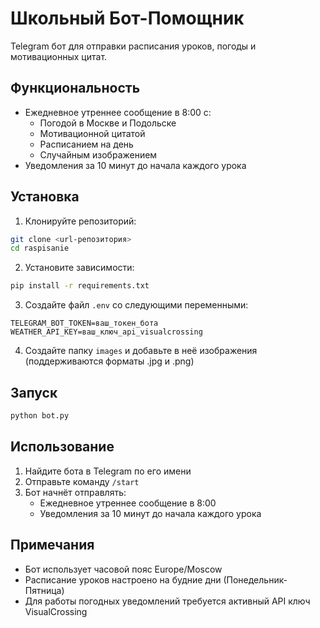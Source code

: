 # Школьный Бот-Помощник

Telegram бот для отправки расписания уроков, погоды и мотивационных цитат.

## Функциональность

- Ежедневное утреннее сообщение в 8:00 с:
  - Погодой в Москве и Подольске
  - Мотивационной цитатой
  - Расписанием на день
  - Случайным изображением
- Уведомления за 10 минут до начала каждого урока

## Установка

1. Клонируйте репозиторий:
```bash
git clone <url-репозитория>
cd raspisanie
```

2. Установите зависимости:
```bash
pip install -r requirements.txt
```

3. Создайте файл `.env` со следующими переменными:
```
TELEGRAM_BOT_TOKEN=ваш_токен_бота
WEATHER_API_KEY=ваш_ключ_api_visualcrossing
```

4. Создайте папку `images` и добавьте в неё изображения (поддерживаются форматы .jpg и .png)

## Запуск

```bash
python bot.py
```

## Использование

1. Найдите бота в Telegram по его имени
2. Отправьте команду `/start`
3. Бот начнёт отправлять:
   - Ежедневное утреннее сообщение в 8:00
   - Уведомления за 10 минут до начала каждого урока

## Примечания

- Бот использует часовой пояс Europe/Moscow
- Расписание уроков настроено на будние дни (Понедельник-Пятница)
- Для работы погодных уведомлений требуется активный API ключ VisualCrossing 
